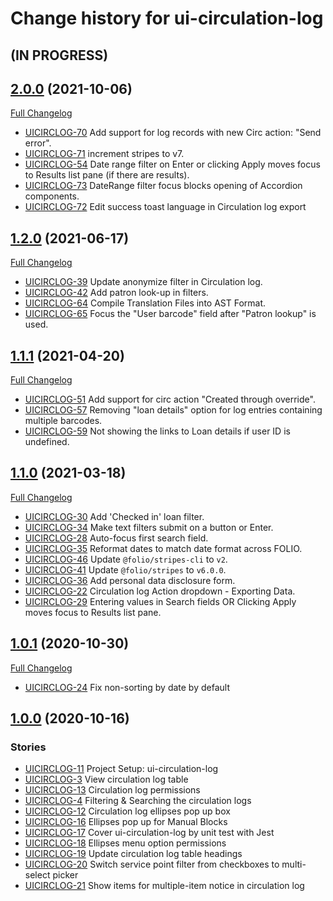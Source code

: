 # Change history for ui-circulation-log

## (IN PROGRESS)

## [2.0.0](https://github.com/folio-org/ui-circulation-log/tree/v2.0.0) (2021-10-06)
[Full Changelog](https://github.com/folio-org/ui-circulation-log/compare/v1.2.0...v2.0.0)
* [UICIRCLOG-70](https://issues.folio.org/browse/UICIRCLOG-70) Add support for log records with new Circ action: "Send error".
* [UICIRCLOG-71](https://issues.folio.org/browse/UICIRCLOG-71) increment stripes to v7.
* [UICIRCLOG-54](https://issues.folio.org/browse/UICIRCLOG-54) Date range filter on Enter or clicking Apply moves focus to Results list pane (if there are results).
* [UICIRCLOG-73](https://issues.folio.org/browse/UICIRCLOG-73) DateRange filter focus blocks opening of Accordion components.
* [UICIRCLOG-72](https://issues.folio.org/browse/UICIRCLOG-72) Edit success toast language in Circulation log export

## [1.2.0](https://github.com/folio-org/ui-circulation-log/tree/v1.2.0) (2021-06-17)
[Full Changelog](https://github.com/folio-org/ui-circulation-log/compare/v1.1.1...v1.2.0)

* [UICIRCLOG-39](https://issues.folio.org/browse/UICIRCLOG-39) Update anonymize filter in Circulation log.
* [UICIRCLOG-42](https://issues.folio.org/browse/UICIRCLOG-42) Add patron look-up in filters.
* [UICIRCLOG-64](https://issues.folio.org/browse/UICIRCLOG-64) Compile Translation Files into AST Format.
* [UICIRCLOG-65](https://issues.folio.org/browse/UICIRCLOG-65) Focus the "User barcode" field after "Patron lookup" is used.

## [1.1.1](https://github.com/folio-org/ui-circulation-log/tree/v1.1.1) (2021-04-20)
[Full Changelog](https://github.com/folio-org/ui-circulation-log/compare/v1.1.0...v1.1.1)

* [UICIRCLOG-51](https://issues.folio.org/browse/UICIRCLOG-51) Add support for circ action "Created through override".
* [UICIRCLOG-57](https://issues.folio.org/browse/UICIRCLOG-57) Removing "loan details" option for log entries containing multiple barcodes.
* [UICIRCLOG-59](https://issues.folio.org/browse/UICIRCLOG-59) Not showing the links to Loan details if user ID is undefined.

## [1.1.0](https://github.com/folio-org/ui-circulation-log/tree/v1.1.0) (2021-03-18)
[Full Changelog](https://github.com/folio-org/ui-circulation-log/compare/v1.0.1...v1.1.0)

* [UICIRCLOG-30](https://issues.folio.org/browse/UICIRCLOG-30) Add 'Checked in' loan filter.
* [UICIRCLOG-34](https://issues.folio.org/browse/UICIRCLOG-34) Make text filters submit on a button or Enter.
* [UICIRCLOG-28](https://issues.folio.org/browse/UICIRCLOG-28) Auto-focus first search field.
* [UICIRCLOG-35](https://issues.folio.org/browse/UICIRCLOG-35) Reformat dates to match date format across FOLIO.
* [UICIRCLOG-46](https://issues.folio.org/browse/UICIRCLOG-46) Update `@folio/stripes-cli` to `v2`.
* [UICIRCLOG-41](https://issues.folio.org/browse/UICIRCLOG-41) Update `@folio/stripes` to `v6.0.0`.
* [UICIRCLOG-36](https://issues.folio.org/browse/UICIRCLOG-36) Add personal data disclosure form.
* [UICIRCLOG-22](https://issues.folio.org/browse/UICIRCLOG-22) Circulation log Action dropdown - Exporting Data.
* [UICIRCLOG-29](https://issues.folio.org/browse/UICIRCLOG-29) Entering values in Search fields OR Clicking Apply moves focus to Results list pane.

## [1.0.1](https://github.com/folio-org/ui-circulation-log/tree/v1.0.1) (2020-10-30)
[Full Changelog](https://github.com/folio-org/ui-circulation-log/compare/v1.0.0...v1.0.1)

* [UICIRCLOG-24](https://issues.folio.org/browse/UICIRCLOG-24) Fix non-sorting by date by default

## [1.0.0](https://github.com/folio-org/ui-circulation-log/tree/v1.0.0) (2020-10-16)

### Stories
* [UICIRCLOG-11](https://issues.folio.org/browse/UICIRCLOG-11) Project Setup: ui-circulation-log
* [UICIRCLOG-3](https://issues.folio.org/browse/UICIRCLOG-3) View circulation log table
* [UICIRCLOG-13](https://issues.folio.org/browse/UICIRCLOG-13) Circulation log permissions
* [UICIRCLOG-4](https://issues.folio.org/browse/UICIRCLOG-4) Filtering & Searching the circulation logs
* [UICIRCLOG-12](https://issues.folio.org/browse/UICIRCLOG-12) Circulation log ellipses pop up box
* [UICIRCLOG-16](https://issues.folio.org/browse/UICIRCLOG-16) Ellipses pop up for Manual Blocks
* [UICIRCLOG-17](https://issues.folio.org/browse/UICIRCLOG-17) Cover ui-circulation-log by unit test with Jest
* [UICIRCLOG-18](https://issues.folio.org/browse/UICIRCLOG-18) Ellipses menu option permissions
* [UICIRCLOG-19](https://issues.folio.org/browse/UICIRCLOG-19) Update circulation log table headings
* [UICIRCLOG-20](https://issues.folio.org/browse/UICIRCLOG-20) Switch service point filter from checkboxes to multi-select picker
* [UICIRCLOG-21](https://issues.folio.org/browse/UICIRCLOG-21) Show items for multiple-item notice in circulation log
